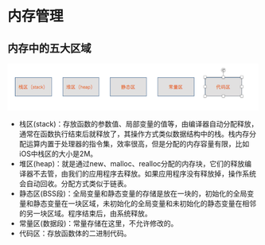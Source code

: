 # 内存管理

## 内存中的五大区域
![](/assets/内存管理1.png)
- 栈区(stack)：存放函数的参数值、局部变量的值等，由编译器自动分配释放，通常在函数执行结束后就释放了，其操作方式类似数据结构中的栈。栈内存分配运算内置于处理器的指令集，效率很高，但是分配的内存容量有限，比如iOS中栈区的大小是2M。
- 堆区(heap)：就是通过new、malloc、realloc分配的内存块，它们的释放编译器不去管，由我们的应用程序去释放。如果应用程序没有释放掉，操作系统会自动回收。分配方式类似于链表。
- 静态区(BSS段)：全局变量和静态变量的存储是放在一块的，初始化的全局变量和静态变量在一块区域，未初始化的全局变量和未初始化的静态变量在相邻的另一块区域。程序结束后，由系统释放。
- 常量区(数据段)：常量存储在这里，不允许修改的。
- 代码区：存放函数体的二进制代码。



